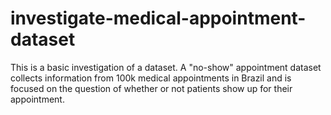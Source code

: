 # investigate-medical-appointment-dataset

This is a basic investigation of a dataset. A "no-show" appointment dataset collects information from 100k medical appointments in Brazil and is focused on the question of whether or not patients show up for their appointment. 
